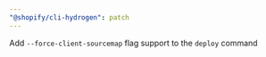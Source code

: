 ```yaml
---
"@shopify/cli-hydrogen": patch
---
```


Add `--force-client-sourcemap` flag support to the `deploy` command
